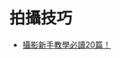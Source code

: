# 拍攝技巧

- [攝影新手教學必讀20篇！](http://photoblog.hk/wordpress/%E6%94%9D%E5%BD%B1%E6%96%B0%E6%89%8B%E6%95%99%E5%AD%B8%E5%BF%85%E8%AE%8020%E7%AF%87%EF%BC%81)
